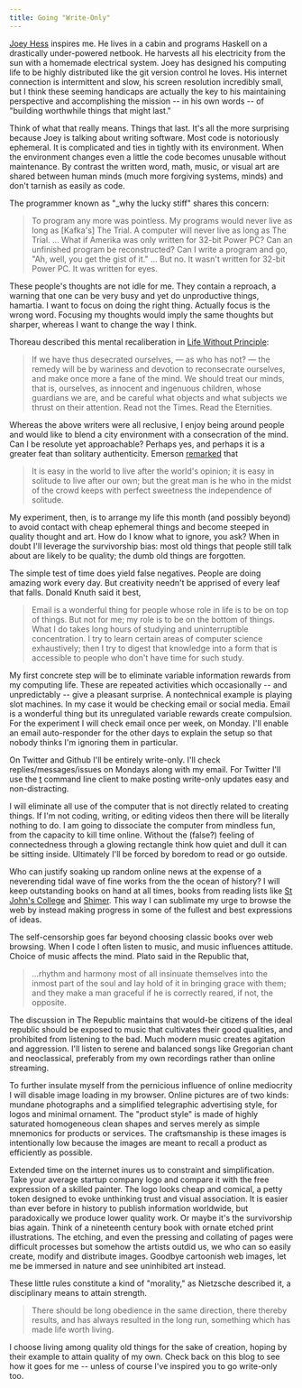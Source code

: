 ```yaml
---
title: Going "Write-Only"
---
```


[Joey Hess](http://joey.hess.usesthis.com/) inspires me. He lives
in a cabin and programs Haskell on a drastically under-powered
netbook. He harvests all his electricity from the sun with a homemade
electrical system. Joey has designed his computing life to be highly
distributed like the git version control he loves. His internet
connection is intermittent and slow, his screen resolution incredibly
small, but I think these seeming handicaps are actually the key to
his maintaining perspective and accomplishing the mission -- in his
own words -- of "building worthwhile things that might last."

Think of what that really means. Things that last. It's all the
more surprising because Joey is talking about writing software.
Most code is notoriously ephemeral. It is complicated and ties in
tightly with its environment. When the environment changes even a
little the code becomes unusable without maintenance. By contrast
the written word, math, music, or visual art are shared between
human minds (much more forgiving systems, minds) and don't tarnish
as easily as code.

The programmer known as "\_why the lucky stiff" shares this concern:

> To program any more was pointless. My programs would never live
> as long as [Kafka's] The Trial. A computer will never live as long
> as The Trial. ... What if Amerika was only written for 32-bit Power
> PC? Can an unfinished program be reconstructed? Can I write a program
> and go, "Ah, well, you get the gist of it." ... But no. It wasn't
> written for 32-bit Power PC. It was written for eyes.

These people's thoughts are not idle for me. They contain a reproach,
a warning that one can be very busy and yet do unproductive things,
hamartia. I want to focus on doing the right thing. Actually focus
is the wrong word. Focusing my thoughts would imply the same thoughts
but sharper, whereas I want to change the way I think.

Thoreau described this mental recaliberation in [Life Without
Principle](http://thoreau.eserver.org/life2.html):

> If we have thus desecrated ourselves, — as who has not? — the
> remedy will be by wariness and devotion to reconsecrate ourselves,
> and make once more a fane of the mind. We should treat our minds,
> that is, ourselves, as innocent and ingenuous children, whose
> guardians we are, and be careful what objects and what subjects we
> thrust on their attention. Read not the Times. Read the Eternities.

Whereas the above writers were all reclusive, I enjoy being around
people and would like to blend a city environment with a consecration
of the mind. Can I be resolute yet approachable? Perhaps yes, and
perhaps it is a greater feat than solitary authenticity. Emerson
[remarked](https://www.gutenberg.org/files/16643/16643-h/16643-h.htm#SELF-RELIANCE)
that

> It is easy in the world to live after the world's opinion; it is
> easy in solitude to live after our own; but the great man is he who
> in the midst of the crowd keeps with perfect sweetness the independence
> of solitude.

My experiment, then, is to arrange my life this month (and possibly
beyond) to avoid contact with cheap ephemeral things and become
steeped in quality thought and art. How do I know what to ignore,
you ask? When in doubt I'll leverage the survivorship bias: most
old things that people still talk about are likely to be quality;
the dumb old things are forgotten.

The simple test of time does yield false negatives. People are doing
amazing work every day. But creativity needn't be apprised of every
leaf that falls. Donald Knuth said it best,

> Email is a wonderful thing for people whose role in life is to be
> on top of things. But not for me; my role is to be on the bottom
> of things. What I do takes long hours of studying and uninterruptible
> concentration. I try to learn certain areas of computer science
> exhaustively; then I try to digest that knowledge into a form that
> is accessible to people who don't have time for such study.

My first concrete step will be to eliminate variable information
rewards from my computing life. These are repeated activities which
occasionally -- and unpredictably -- give a pleasant surprise. A
nontechnical example is playing slot machines. In my case it would
be checking email or social media. Email is a wonderful thing but
its unregulated variable rewards create compulsion. For the experiment
I will check email once per week, on Monday. I'll enable an email
auto-responder for the other days to explain the setup so that
nobody thinks I'm ignoring them in particular.

On Twitter and Github I'll be entirely write-only. I'll check
replies/messages/issues on Mondays along with my email. For Twitter
I'll use the [t](https://github.com/sferik/t) command line client
to make posting write-only updates easy and non-distracting.

I will eliminate all use of the computer that is not directly related
to creating things. If I'm not coding, writing, or editing videos
then there will be literally nothing to do. I am going to dissociate
the computer from mindless fun, from the capacity to kill time
online. Without the (false?) feeling of connectedness through a
glowing rectangle think how quiet and dull it can be sitting inside.
Ultimately I'll be forced by boredom to read or go outside.

Who can justify soaking up random online news at the expense of a
neverending tidal wave of fine works from the the ocean of history?
I will keep outstanding books on hand at all times, books from
reading lists like [St John's
College](http://www.sjc.edu/academic-programs/undergraduate/seminar/annapolis-undergraduate-readings/)
and
[Shimer](http://www.shimer.edu/live/files/105-academic-catalog-20132015--final-61913pdf).
This way I can sublimate my urge to browse the web by instead making
progress in some of the fullest and best expressions of ideas.

The self-censorship goes far beyond choosing classic books over web
browsing. When I code I often listen to music, and music influences
attitude. Choice of music affects the mind. Plato said in the
Republic that,

>...rhythm and harmony most of all insinuate themselves into the
> inmost part of the soul and lay hold of it in bringing grace with
> them; and they make a man graceful if he is correctly reared, if
> not, the opposite.

The discussion in The Republic maintains that would-be citizens of
the ideal republic should be exposed to music that cultivates their
good qualities, and prohibited from listening to the bad. Much
modern music creates agitation and aggression. I'll listen to serene
and balanced songs like Gregorian chant and neoclassical, preferably
from my own recordings rather than online streaming.

To further insulate myself from the pernicious influence of online
mediocrity I will disable image loading in my browser. Online
pictures are of two kinds: mundane photographs and a simplified
telegraphic advertising style, for logos and minimal ornament. The
"product style" is made of highly saturated homogeneous clean shapes
and serves merely as simple mnemonics for products or services. The
craftsmanship is these images is intentionally low because the
images are meant to recall a product as
efficiently as possible.

Extended time on the internet inures us to constraint and simplification.
Take your average startup company logo and compare it with the free
expression of a skilled painter. The logo looks cheap and comical,
a petty token designed to evoke unthinking trust and visual
association. It is easier than ever before in history to publish
information worldwide, but paradoxically we produce lower quality
work. Or maybe it's the survivorship bias again. Think of a nineteenth
century book with ornate etched print illustrations. The etching,
and even the pressing and collating of pages were difficult processes
but somehow the artists outdid us, we who can so easily create,
modify and distribute images. Goodbye cartoonish web images, let
me be immersed in nature and see uninhibited art instead.

These little rules constitute a kind of "morality," as Nietzsche
described it, a disciplinary means to attain strength.

> There should be long obedience in the same direction, there thereby
> results, and has always resulted in the long run, something which
> has made life worth living.

I choose living among quality old things for the sake of creation,
hoping by their example to attain quality of my own. Check back on
this blog to see how it goes for me -- unless of course I've inspired
you to go write-only too.
